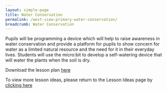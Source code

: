 ```yaml
---
layout: simple-page
title: Water Conservation
permalink: /west-view-primary-water-conservation/
breadcrumb: Water Conservation
---
```



Pupils will be programming a device which will help to raise awareness in water conservation and provide a platform for pupils to show concern for water as a limited natural resource and the need for it in their everyday lives. Students will use the micro:bit to develop a self-watering device that will water the plants when the soil is dry.

Download the lesson plan [here](/files/lesson-plans/primary-schools/design-and-technology/West-View-Primary-Water-Conservation.pdf)

To view more lesson ideas, please return to the Lesson Ideas page by [clicking here](/in-schools/digital-maker/lesson-ideas-primary/)

